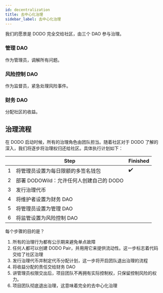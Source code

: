 ```yaml
---
id: decentralization
title: 去中心化治理
sidebar_label: 去中心化治理
---
```


我们的愿景是 DODO 完全交给社区，由三个 DAO 参与治理。

### 管理 DAO

作为管理员，调解所有问题。

### 风险控制 DAO

作为监督员，紧急处理风险事件。

### 财务 DAO

分配社区的收益。

## 治理流程

在 DODO 启动时候，所有的治理角色由团队担当。随着社区对于 DODO 了解的深入，我们将逐步将治理权归还给社区。具体执行计划如下：

|     | Step                                                 | Finished |
| --- | ---------------------------------------------------- | -------- |
| 1   | 将管理员设置为每日限额的多签名钱包                    | ✔️       |
| 2   | 部署 DODOWild：允许任何人创建自己的 DODO              |          |
| 3   | 发行治理代币                                         |          |
| 4   | 将维护者设置为财务 DAO                               |          |
| 5   | 将管理员设置为管理 DAO                               |          |
| 6   | 将监管设置为风险控制 DAO                             |          |

每个步骤的目的是？

1.  所有的治理行为都有公示期来避免单点故障
2.  任何人都可以创建 DODO Pair，并用用它来提供流动性。这一步标志着代码交给了社区治理
3.  发行治理代币并制定代币分配计划，这一步将开启团队退出治理的流程
4.  将收益分配的责任交给财务 DAO
5.  讲管理员权限交出后，项目团队不再拥有实际控制权，只保留控制风险的权力。
6.  项目团队彻底退出治理，这意味着完全的去中心化治理
